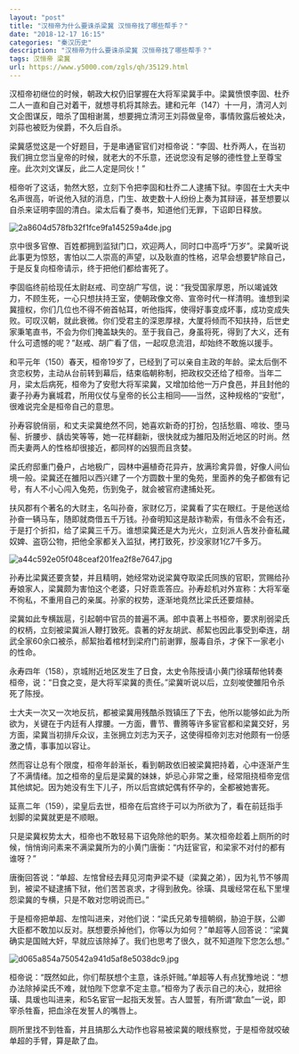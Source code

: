 ```yaml
---
layout: "post"
title: "汉桓帝为什么要诛杀梁冀 汉恒帝找了哪些帮手？"
date: "2018-12-17 16:15"
categories: "秦汉历史"
description: "汉桓帝为什么要诛杀梁冀 汉恒帝找了哪些帮手？"
tags: 汉恒帝 梁冀
url: https://www.y5000.com/zgls/qh/35129.html
---
```






汉桓帝初继位的时候，朝政大权仍旧掌握在大将军梁冀手中。梁冀愤恨李固、杜乔二人一直和自己对着干，就想寻机将其除去。建和元年（147）十一月，清河人刘文企图谋反，暗杀了国相谢暠，想要拥立清河王刘蒜做皇帝，事情败露后被处决，刘蒜也被贬为侯爵，不久后自杀。

梁冀感觉这是一个好题目，于是串通宦官们对桓帝说：“李固、杜乔两人，在当初我们拥立您当皇帝的时候，就老大的不乐意，还说您没有足够的德性登上至尊宝座。此次刘文谋反，此二人定是同伙！”

桓帝听了这话，勃然大怒，立刻下令把李固和杜乔二人逮捕下狱。李固在士大夫中名声很高，听说他入狱的消息，门生、故吏数十人纷纷上奏为其辩诬，甚至想要以自杀来证明李固的清白。梁太后看了奏书，知道他们无罪，下诏即日释放。

![2a8604d578fb32f1fce9fa145259a4de.jpg](https://img.y5000.com/uploads/allimg/181019/2a8604d578fb32f1fce9fa145259a4de.jpg)

京中很多官僚、百姓都拥到监狱门口，欢迎两人，同时口中高呼“万岁”。梁冀听说此事更为惊怒，害怕以二人崇高的声望，以及耿直的性格，迟早会想要铲除自己，于是反复向桓帝请示，终于把他们都给害死了。

李固临终前给现任太尉赵戒、司空胡广写信，说：“我受国家厚恩，所以竭诚效力，不顾生死，一心只想扶持王室，使朝政像文帝、宣帝时代一样清明。谁想到梁冀擅权，你们几位也不得不俯首帖耳，听他指挥，使得好事变成坏事，成功变成失败。可叹汉朝，就此衰微。你们受君主的深恩厚禄，大厦将倾而不知扶持，后世史家秉笔直书，不会为你们掩盖缺失的。至于我自己，身虽将死，得到了大义，还有什么可遗憾的呢？”赵戒、胡广看了信，一起叹息流泪，却始终不敢施以援手。

和平元年（150）春天，桓帝19岁了，已经到了可以亲自主政的年龄。梁太后倒不贪恋权势，主动从台前转到幕后，结束临朝称制，把政权交还给了桓帝。当年二月，梁太后病死，桓帝为了安慰大将军梁冀，又增加给他一万户食邑，并且封他的妻子孙寿为襄城君，所用仪仗与皇帝的长公主相同——当然，这种规格的“安慰”，很难说完全是桓帝自己的意思。

孙寿容貌俏丽，和丈夫梁冀绝然不同，她喜欢新奇的打扮，包括愁眉、啼妆、堕马髻、折腰步、龋齿笑等等，她一花样翻新，很快就成为雒阳及附近地区的时尚。然而夫妻两人的性格却很接近，都同样的凶狠而且贪婪。

梁氏府邸重门叠户，占地极广，园林中遍植奇花异卉，放满珍禽异兽，好像人间仙境一般。梁冀还在雒阳以西兴建了一个方圆数十里的兔苑，里面养的兔子都做有记号，有人不小心闯入兔苑，伤到兔子，就会被官府逮捕处死。

扶风郡有个著名的大财主，名叫孙奋，家财亿万，梁冀看了实在眼红。于是他送给孙奋一辆马车，随即就商借五千万钱。孙奋明知这是敲诈勒索，有借永不会有还，于是打个折扣，给了梁冀三千万。谁想梁冀还是大为光火，立刻派人告发孙奋私藏奴婢、盗窃公物，把他全家都关入监狱，拷打致死，抄没家财1亿7千多万。

![a44c592e05f048ceaf201fea2f8e7647.jpg](https://img.y5000.com/uploads/allimg/181019/a44c592e05f048ceaf201fea2f8e7647.jpg)

孙寿比梁冀还要贪婪，并且精明，她经常劝说梁冀夺取梁氏同族的官职，赏赐给孙寿娘家人，梁冀颇为害怕这个老婆，只好乖乖答应。孙寿趁机对外宣称：大将军毫不徇私，不重用自己的亲属。孙家的权势，逐渐地竟然比梁氏还要煊赫。

梁冀如此专横跋扈，引起朝中官员的普遍不满。郎中袁著上书桓帝，要求削弱梁氏的权柄，立刻被梁冀派人鞭打致死。袁著的好友胡武、郝絜也因此事受到牵连，胡武全家60余口被杀，郝絜抬着棺材到梁府门前谢罪，服毒自杀，才保下一家老小的性命。

永寿四年（158），京城附近地区发生了日食，太史令陈授请小黄门徐璜帮他转奏桓帝，说：“日食之变，是大将军梁冀的责任。”梁冀听说以后，立刻唆使雒阳令杀死了陈授。

士大夫一次又一次地反抗，都被梁冀用残酷杀戮镇压了下去，他所以能够如此为所欲为，关键在于内廷有人撑腰。一方面，曹节、曹腾等许多宦官都和梁冀交好，另方面，梁冀当初排斥众议，主张拥立刘志为天子，这使得桓帝刘志对他颇有一份感激之情，事事加以容让。

然而容让总有个限度，桓帝年龄渐长，看到朝政依旧被梁冀把持着，心中逐渐产生了不满情绪。加之桓帝的皇后是梁冀的妹妹，妒忌心非常之重，经常阻挠桓帝宠信其他嫔妃。因为她没有生下儿子，所以后宫嫔妃偶有怀孕的，全都被她害死。

延熹二年（159），梁皇后去世，桓帝在后宫终于可以为所欲为了，看在前廷指手划脚的梁冀就更是不顺眼。

只是梁冀权势太大，桓帝也不敢轻易下诏免除他的职务。某次桓帝趁着上厕所的时候，悄悄询问素来不满梁冀所为的小黄门唐衡：“内廷宦官，和梁家不对付的都有谁呀？”

唐衡回答说：“单超、左悺曾经去拜见河南尹梁不疑（梁冀之弟），因为礼节不够周到，被梁不疑逮捕下狱，他们苦苦哀求，才得到赦免。徐璜、具瑗经常在私下里埋怨梁冀的专横，只是不敢对您明说而已。”

于是桓帝把单超、左悺叫进来，对他们说：“梁氏兄弟专擅朝纲，胁迫于朕，公卿大臣都不敢加以反对。朕想要杀掉他们，你等以为如何？”单超等人回答说：“梁冀确实是国贼大奸，早就应该除掉了。我们也思考了很久，就不知道陛下您怎么想。”

![d065a854a750542a941d5af8e5038dc9.jpg](https://img.y5000.com/uploads/allimg/181019/d065a854a750542a941d5af8e5038dc9.jpg)

桓帝说：“既然如此，你们帮朕想个主意，诛杀奸贼。”单超等人有点犹豫地说：“想办法除掉梁氏不难，就怕陛下您拿不定主意。”桓帝为了表示自己的决心，就把徐璜、具瑗也叫进来，和5名宦官一起指天发誓。古人盟誓，有所谓“歃血”一说，即宰杀牲畜，把血涂在发誓人的嘴唇上。

厕所里找不到牲畜，并且搞那么大动作也容易被梁冀的眼线察觉，于是桓帝就咬破单超的手臂，算是歃了血。
